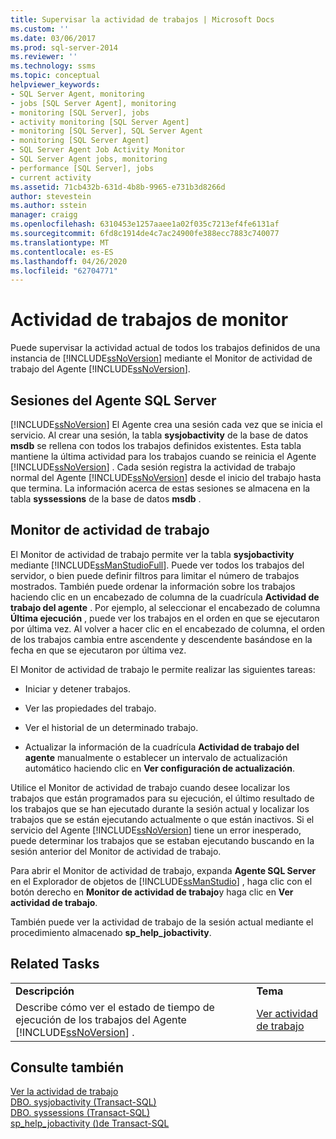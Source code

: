```yaml
---
title: Supervisar la actividad de trabajos | Microsoft Docs
ms.custom: ''
ms.date: 03/06/2017
ms.prod: sql-server-2014
ms.reviewer: ''
ms.technology: ssms
ms.topic: conceptual
helpviewer_keywords:
- SQL Server Agent, monitoring
- jobs [SQL Server Agent], monitoring
- monitoring [SQL Server], jobs
- activity monitoring [SQL Server Agent]
- monitoring [SQL Server], SQL Server Agent
- monitoring [SQL Server Agent]
- SQL Server Agent Job Activity Monitor
- SQL Server Agent jobs, monitoring
- performance [SQL Server], jobs
- current activity
ms.assetid: 71cb432b-631d-4b8b-9965-e731b3d8266d
author: stevestein
ms.author: sstein
manager: craigg
ms.openlocfilehash: 6310453e1257aaee1a02f035c7213ef4fe6131af
ms.sourcegitcommit: 6fd8c1914de4c7ac24900fe388ecc7883c740077
ms.translationtype: MT
ms.contentlocale: es-ES
ms.lasthandoff: 04/26/2020
ms.locfileid: "62704771"
---
```

# <a name="monitor-job-activity"></a>Actividad de trabajos de monitor
  Puede supervisar la actividad actual de todos los trabajos definidos de una instancia de [!INCLUDE[ssNoVersion](../../includes/ssnoversion-md.md)] mediante el Monitor de actividad de trabajo del Agente [!INCLUDE[ssNoVersion](../../includes/ssnoversion-md.md)].  
  
## <a name="sql-server-agent-sessions"></a>Sesiones del Agente SQL Server  
 [!INCLUDE[ssNoVersion](../../includes/ssnoversion-md.md)] El Agente crea una sesión cada vez que se inicia el servicio. Al crear una sesión, la tabla **sysjobactivity** de la base de datos **msdb** se rellena con todos los trabajos definidos existentes. Esta tabla mantiene la última actividad para los trabajos cuando se reinicia el Agente [!INCLUDE[ssNoVersion](../../includes/ssnoversion-md.md)] . Cada sesión registra la actividad de trabajo normal del Agente [!INCLUDE[ssNoVersion](../../includes/ssnoversion-md.md)] desde el inicio del trabajo hasta que termina. La información acerca de estas sesiones se almacena en la tabla **syssessions** de la base de datos **msdb** .  
  
## <a name="job-activity-monitor"></a>Monitor de actividad de trabajo  
 El Monitor de actividad de trabajo permite ver la tabla **sysjobactivity** mediante [!INCLUDE[ssManStudioFull](../../includes/ssmanstudiofull-md.md)]. Puede ver todos los trabajos del servidor, o bien puede definir filtros para limitar el número de trabajos mostrados. También puede ordenar la información sobre los trabajos haciendo clic en un encabezado de columna de la cuadrícula **Actividad de trabajo del agente** . Por ejemplo, al seleccionar el encabezado de columna **Última ejecución** , puede ver los trabajos en el orden en que se ejecutaron por última vez. Al volver a hacer clic en el encabezado de columna, el orden de los trabajos cambia entre ascendente y descendente basándose en la fecha en que se ejecutaron por última vez.  
  
 El Monitor de actividad de trabajo le permite realizar las siguientes tareas:  
  
-   Iniciar y detener trabajos.  
  
-   Ver las propiedades del trabajo.  
  
-   Ver el historial de un determinado trabajo.  
  
-   Actualizar la información de la cuadrícula **Actividad de trabajo del agente** manualmente o establecer un intervalo de actualización automático haciendo clic en **Ver configuración de actualización**.  
  
 Utilice el Monitor de actividad de trabajo cuando desee localizar los trabajos que están programados para su ejecución, el último resultado de los trabajos que se han ejecutado durante la sesión actual y localizar los trabajos que se están ejecutando actualmente o que están inactivos. Si el servicio del Agente [!INCLUDE[ssNoVersion](../../includes/ssnoversion-md.md)] tiene un error inesperado, puede determinar los trabajos que se estaban ejecutando buscando en la sesión anterior del Monitor de actividad de trabajo.  
  
 Para abrir el Monitor de actividad de trabajo, expanda **Agente SQL Server** en el Explorador de objetos de [!INCLUDE[ssManStudio](../../includes/ssmanstudio-md.md)] , haga clic con el botón derecho en **Monitor de actividad de trabajo**y haga clic en **Ver actividad de trabajo**.  
  
 También puede ver la actividad de trabajo de la sesión actual mediante el procedimiento almacenado **sp_help_jobactivity**.  
  
## <a name="related-tasks"></a>Related Tasks  
  
|||  
|-|-|  
|**Descripción**|**Tema**|  
|Describe cómo ver el estado de tiempo de ejecución de los trabajos del Agente [!INCLUDE[ssNoVersion](../../includes/ssnoversion-md.md)] .|[Ver actividad de trabajo](view-job-activity.md)|  
  
## <a name="see-also"></a>Consulte también  
 [Ver la actividad de trabajo](view-job-activity.md)   
 [DBO. sysjobactivity &#40;Transact-SQL&#41;](/sql/relational-databases/system-tables/dbo-sysjobactivity-transact-sql)   
 [DBO. syssessions &#40;Transact-SQL&#41;](/sql/relational-databases/system-tables/dbo-syssessions-transact-sql)   
 [sp_help_jobactivity &#40;&#41;de Transact-SQL](/sql/relational-databases/system-stored-procedures/sp-help-jobactivity-transact-sql)  
  
  
